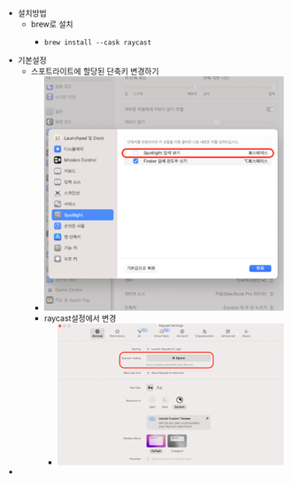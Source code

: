 - 설치방법
	- brew로 설치
		- ```shell
		  brew install --cask raycast
		  ```
- 기본설정
	- 스포트라이트에 할당된 단축키 변경하기
		- ![image.png](../assets/image_1713943450556_0.png)
		- raycast설정에서 변경
			- ![image.png](../assets/image_1713943530352_0.png)
-